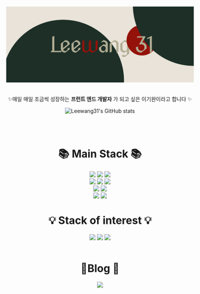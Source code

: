 ![image](https://raw.githubusercontent.com/Leewang31/Leewang31/ed699f9d529d0366c913f9adfbece99ad97c4cb6/Study%20Tree.svg)
  <br/><br/>
<div align=center> 
  
  ✨매일 매일 조금씩 성장하는 **프런트 엔드 개발자** 가 되고 싶은 이기완이라고 합니다 ✨
  
  ![Leewang31's GitHub stats](https://github-readme-stats.vercel.app/api?username=leewang31&show_icons=true)

</div>
<br/><br/>
<div align=center><h1>📚 Main Stack 📚</h1></div>

<div align=center> 
 
  <img src="https://img.shields.io/badge/html5-E34F26?style=for-the-badge&logo=html5&logoColor=white"> 
  <img src="https://img.shields.io/badge/css-1572B6?style=for-the-badge&logo=css3&logoColor=white"> 
  <img src="https://img.shields.io/badge/javascript-F7DF1E?style=for-the-badge&logo=javascript&logoColor=black"> 
  <br>
  
  <img src="https://img.shields.io/badge/react-61DAFB?style=for-the-badge&logo=react&logoColor=black"> 
  <img src="https://img.shields.io/badge/axios-5A29E4?style=for-the-badge&logo=axios&logoColor=white"> 
  <img src="https://img.shields.io/badge/reacthookform-EC5990?style=for-the-badge&logo=reacthookform&logoColor=white"> 
  <br>
  

  <img src="https://img.shields.io/badge/styledcomponents-DB7093?style=for-the-badge&logo=styledcomponents&logoColor=white">
    <img src="https://img.shields.io/badge/figma-F24E1E?style=for-the-badge&logo=figma&logoColor=white">
  <br>
  
  <img src="https://img.shields.io/badge/github-181717?style=for-the-badge&logo=github&logoColor=white">
  <img src="https://img.shields.io/badge/git-F05032?style=for-the-badge&logo=git&logoColor=white">
  <br>
</div>

<div align=center><h1>💡 Stack of interest 💡</h1></div>

<div align=center> 
  
  <img src="https://img.shields.io/badge/typeScript-3178C6?style=for-the-badge&logo=typeScript&logoColor=white"> 
  <img src="https://img.shields.io/badge/firebase-FFCA28?style=for-the-badge&logo=firebase&logoColor=white"> 
  <img src="https://img.shields.io/badge/socket.io-010101?style=for-the-badge&logo=socket.io&logoColor=white"> 
  
  <br>
</div>

<br/>

<div align=center><h1>
  💌Blog 💌</h1></div>

<div align=center> 
  
  <a href="https://gregarious-yarrow-f20.notion.site/diTTo-bLog-1cac7be01543471f8f65e387858e8ea5"><img src="https://img.shields.io/badge/notion-000000?style=for-the-badge&logo=notion&logoColor=white"> </a>
  
  <br>
</div>

<br/>
